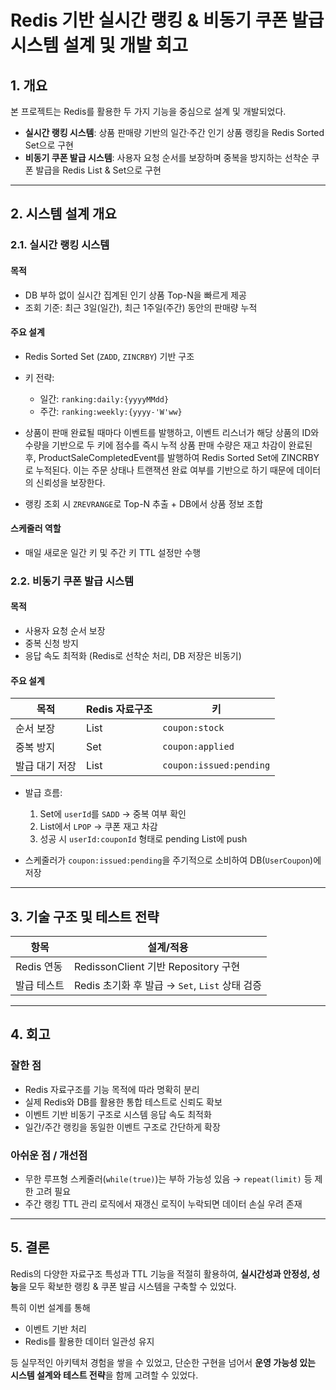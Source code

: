 # Redis 기반 실시간 랭킹 & 비동기 쿠폰 발급 시스템 설계 및 개발 회고

## 1. 개요

본 프로젝트는 Redis를 활용한 두 가지 기능을 중심으로 설계 및 개발되었다.

- **실시간 랭킹 시스템**: 상품 판매량 기반의 일간·주간 인기 상품 랭킹을 Redis Sorted Set으로 구현
- **비동기 쿠폰 발급 시스템**: 사용자 요청 순서를 보장하며 중복을 방지하는 선착순 쿠폰 발급을 Redis List & Set으로 구현

---

## 2. 시스템 설계 개요

### 2.1. 실시간 랭킹 시스템

####  목적
- DB 부하 없이 실시간 집계된 인기 상품 Top-N을 빠르게 제공
- 조회 기준: 최근 3일(일간), 최근 1주일(주간) 동안의 판매량 누적

####  주요 설계
- Redis Sorted Set (`ZADD`, `ZINCRBY`) 기반 구조
- 키 전략:
  - 일간: `ranking:daily:{yyyyMMdd}`
  - 주간: `ranking:weekly:{yyyy-'W'ww}`

- 상품이 판매 완료될 때마다 이벤트를 발행하고, 이벤트 리스너가 해당 상품의 ID와 수량을 기반으로 두 키에 점수를 즉시 누적
상품 판매 수량은 재고 차감이 완료된 후, ProductSaleCompletedEvent를 발행하여
Redis Sorted Set에 ZINCRBY로 누적된다.
이는 주문 상태나 트랜잭션 완료 여부를 기반으로 하기 때문에 데이터의 신뢰성을 보장한다.

- 랭킹 조회 시 `ZREVRANGE`로 Top-N 추출 + DB에서 상품 정보 조합

####  스케줄러 역할
- 매일 새로운 일간 키 및 주간 키 TTL 설정만 수행

### 2.2. 비동기 쿠폰 발급 시스템

####  목적
- 사용자 요청 순서 보장
- 중복 신청 방지
- 응답 속도 최적화 (Redis로 선착순 처리, DB 저장은 비동기)

####  주요 설계

| 목적 | Redis 자료구조 | 키 |
|------|----------------|----|
| 순서 보장 | List | `coupon:stock` |
| 중복 방지 | Set | `coupon:applied` |
| 발급 대기 저장 | List | `coupon:issued:pending` |

- 발급 흐름:
  1. Set에 `userId`를 `SADD` → 중복 여부 확인
  2. List에서 `LPOP` → 쿠폰 재고 차감
  3. 성공 시 `userId:couponId` 형태로 pending List에 push

- 스케줄러가 `coupon:issued:pending`을 주기적으로 소비하여 DB(`UserCoupon`)에 저장

---

## 3. 기술 구조 및 테스트 전략

| 항목 | 설계/적용 |
|------|-----------|
| Redis 연동 | RedissonClient 기반 Repository 구현 |
| 발급 테스트 | Redis 초기화 후 발급 → `Set`, `List` 상태 검증 |

---

## 4. 회고

###  잘한 점

- Redis 자료구조를 기능 목적에 따라 명확히 분리
- 실제 Redis와 DB를 활용한 통합 테스트로 신뢰도 확보
- 이벤트 기반 비동기 구조로 시스템 응답 속도 최적화
- 일간/주간 랭킹을 동일한 이벤트 구조로 간단하게 확장

###  아쉬운 점 / 개선점

- 무한 루프형 스케줄러(`while(true)`)는 부하 가능성 있음 → `repeat(limit)` 등 제한 고려 필요
- 주간 랭킹 TTL 관리 로직에서 재갱신 로직이 누락되면 데이터 손실 우려 존재

---

## 5. 결론

Redis의 다양한 자료구조 특성과 TTL 기능을 적절히 활용하여,
**실시간성과 안정성, 성능**을 모두 확보한 랭킹 & 쿠폰 발급 시스템을 구축할 수 있었다.

특히 이번 설계를 통해
- 이벤트 기반 처리
- Redis를 활용한 데이터 일관성 유지

등 실무적인 아키텍처 경험을 쌓을 수 있었고,
단순한 구현을 넘어서 **운영 가능성 있는 시스템 설계와 테스트 전략**을 함께 고려할 수 있었다.